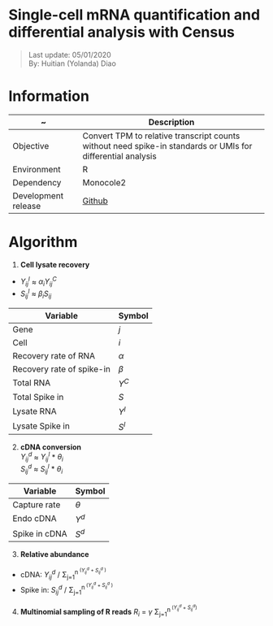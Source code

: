 # Single-cell mRNA quantification and differential analysis with Census
> Last update: 05/01/2020 <br>
> By: Huitian (Yolanda) Diao

# Information 
| ~ | Description |
| --- | --- |
| Objective | Convert TPM to relative transcript counts without need spike-in standards or UMIs for differential analysis |
| Environment | R |
| Dependency | Monocole2 |
| Development release | [Github](https://github.com/cole-trapnell-lab/monocle-release) |

# Algorithm
1. **Cell lysate recovery** <br>
 - *Y<sub>ij</sub><sup>l</sup>* ≈ *&alpha;<sub>i</sub>Y<sub>ij</sub><sup>C</sup>* <br>
 - *S<sub>ij</sub><sup>l</sup>* ≈ *&beta;<sub>i</sub>S<sub>ij</sub>*
 
| Variable | Symbol |
| --- | --- |
| Gene | *j* |
| Cell | *i* |
| Recovery rate of RNA |  *&alpha;* |
| Recovery rate of spike-in | *&beta;* |
| Total RNA | *Y<sup>C</sup>* |
| Total Spike in | *S* |
| Lysate RNA | *Y<sup>l</sup>* |
| Lysate Spike in | *S<sup>l</sup>* |

2. **cDNA conversion** <br>
 *Y<sub>ij</sub><sup>d</sup>* ≈ *Y<sub>ij</sub><sup>l</sup>* * *&theta;<sub>i</sub>* <br>
 *S<sub>ij</sub><sup>d</sup>* ≈ *S<sub>ij</sub><sup>l</sup>* * *&theta;<sub>i</sub>* <br>
 
| Variable | Symbol |
| --- | --- |
| Capture rate | *&theta;* |
| Endo cDNA | *Y<sup>d</sup>* |
| Spike in cDNA | *S<sup>d<sup>* |

3. **Relative abundance** <br>
- cDNA:  *Y<sub>ij</sub><sup>d</sup>* / &Sigma;<sub>j=1</sub><sup>n<sup> (*Y<sub>ij</sub><sup>d</sup>* +  *S<sub>ij</sub><sup>d</sup>* )
- Spike in:  *S<sub>ij</sub><sup>d</sup>* / &Sigma;<sub>j=1</sub><sup>n<sup> (*Y<sub>ij</sub><sup>d</sup>* +  *S<sub>ij</sub><sup>d</sup>* ) 

4. **Multinomial sampling of R reads**
*R<sub>i</sub>* = *&gamma;* &Sigma;<sub>j=1</sub><sup>n<sup> (*Y<sub>ij</sub><sup>d</sup>* +  *S<sub>ij</sub><sup>d</sup>*)
